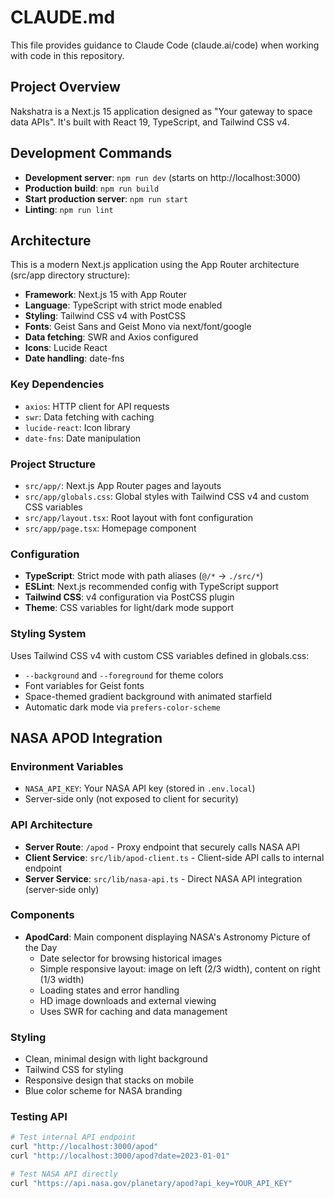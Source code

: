 # CLAUDE.md

This file provides guidance to Claude Code (claude.ai/code) when working with code in this repository.

## Project Overview

Nakshatra is a Next.js 15 application designed as "Your gateway to space data APIs". It's built with React 19, TypeScript, and Tailwind CSS v4.

## Development Commands

- **Development server**: `npm run dev` (starts on http://localhost:3000)
- **Production build**: `npm run build`
- **Start production server**: `npm run start`
- **Linting**: `npm run lint`

## Architecture

This is a modern Next.js application using the App Router architecture (src/app directory structure):

- **Framework**: Next.js 15 with App Router
- **Language**: TypeScript with strict mode enabled
- **Styling**: Tailwind CSS v4 with PostCSS
- **Fonts**: Geist Sans and Geist Mono via next/font/google
- **Data fetching**: SWR and Axios configured
- **Icons**: Lucide React
- **Date handling**: date-fns

### Key Dependencies

- `axios`: HTTP client for API requests
- `swr`: Data fetching with caching
- `lucide-react`: Icon library
- `date-fns`: Date manipulation

### Project Structure

- `src/app/`: Next.js App Router pages and layouts
- `src/app/globals.css`: Global styles with Tailwind CSS v4 and custom CSS variables
- `src/app/layout.tsx`: Root layout with font configuration
- `src/app/page.tsx`: Homepage component

### Configuration

- **TypeScript**: Strict mode with path aliases (`@/*` -> `./src/*`)
- **ESLint**: Next.js recommended config with TypeScript support
- **Tailwind CSS**: v4 configuration via PostCSS plugin
- **Theme**: CSS variables for light/dark mode support

### Styling System

Uses Tailwind CSS v4 with custom CSS variables defined in globals.css:
- `--background` and `--foreground` for theme colors
- Font variables for Geist fonts
- Space-themed gradient background with animated starfield
- Automatic dark mode via `prefers-color-scheme`

## NASA APOD Integration

### Environment Variables
- `NASA_API_KEY`: Your NASA API key (stored in `.env.local`)
- Server-side only (not exposed to client for security)

### API Architecture
- **Server Route**: `/apod` - Proxy endpoint that securely calls NASA API
- **Client Service**: `src/lib/apod-client.ts` - Client-side API calls to internal endpoint
- **Server Service**: `src/lib/nasa-api.ts` - Direct NASA API integration (server-side only)

### Components
- **ApodCard**: Main component displaying NASA's Astronomy Picture of the Day
  - Date selector for browsing historical images
  - Simple responsive layout: image on left (2/3 width), content on right (1/3 width)
  - Loading states and error handling
  - HD image downloads and external viewing
  - Uses SWR for caching and data management

### Styling
- Clean, minimal design with light background
- Tailwind CSS for styling
- Responsive design that stacks on mobile
- Blue color scheme for NASA branding

### Testing API
```bash
# Test internal API endpoint
curl "http://localhost:3000/apod"
curl "http://localhost:3000/apod?date=2023-01-01"

# Test NASA API directly
curl "https://api.nasa.gov/planetary/apod?api_key=YOUR_API_KEY"
```